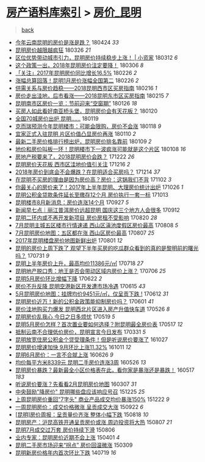 [房产语料库索引](../../README.md)  > [房价_昆明](房价_昆明.md)
====
> [back](../README.md)

- [今年云南昆明的房价是涨是跌？](http://jkwz.applinzi.com/ittc/7095566746880836624.html#%E4%BB%8A%E5%B9%B4%E4%BA%91%E5%8D%97%E6%98%86%E6%98%8E%E7%9A%84%E6%88%BF%E4%BB%B7%E6%98%AF%E6%B6%A8%E6%98%AF%E8%B7%8C%EF%BC%9F) 180424 *33* 
- [昆明房价越限越疯狂](http://jkwz.applinzi.com/ittc/7084708876538872838.html#%E6%98%86%E6%98%8E%E6%88%BF%E4%BB%B7%E8%B6%8A%E9%99%90%E8%B6%8A%E7%96%AF%E7%8B%82) 180326 *21* 
- [区位优势带动城市引力，昆明房价持续稳步上涨！ | 小资家](http://jkwz.applinzi.com/ittc/7079530526740579339.html#%E5%8C%BA%E4%BD%8D%E4%BC%98%E5%8A%BF%E5%B8%A6%E5%8A%A8%E5%9F%8E%E5%B8%82%E5%BC%95%E5%8A%9B%EF%BC%8C%E6%98%86%E6%98%8E%E6%88%BF%E4%BB%B7%E6%8C%81%E7%BB%AD%E7%A8%B3%E6%AD%A5%E4%B8%8A%E6%B6%A8%EF%BC%81+%7C+%E5%B0%8F%E8%B5%84%E5%AE%B6) 180312 *6* 
- [这个政策一出，2018年昆明房价注定要降！](http://jkwz.applinzi.com/ittc/7077298565250810887.html#%E8%BF%99%E4%B8%AA%E6%94%BF%E7%AD%96%E4%B8%80%E5%87%BA%EF%BC%8C2018%E5%B9%B4%E6%98%86%E6%98%8E%E6%88%BF%E4%BB%B7%E6%B3%A8%E5%AE%9A%E8%A6%81%E9%99%8D%EF%BC%81) 180306 *8* 
- [「关注」2017年昆明房价同比增长16.5%](http://jkwz.applinzi.com/ittc/7074518972018197520.html#%E3%80%8C%E5%85%B3%E6%B3%A8%E3%80%8D2017%E5%B9%B4%E6%98%86%E6%98%8E%E6%88%BF%E4%BB%B7%E5%90%8C%E6%AF%94%E5%A2%9E%E9%95%BF16.5%25) 180226 *2* 
- [涨幅总算回落！昆明1月房价涨幅全国第二](http://jkwz.applinzi.com/ittc/7074333057572406279.html#%E6%B6%A8%E5%B9%85%E6%80%BB%E7%AE%97%E5%9B%9E%E8%90%BD%EF%BC%81%E6%98%86%E6%98%8E1%E6%9C%88%E6%88%BF%E4%BB%B7%E6%B6%A8%E5%B9%85%E5%85%A8%E5%9B%BD%E7%AC%AC%E4%BA%8C) 180226 *2* 
- [供需关系与房价趋稳——2018昆明西市区买房指南](http://jkwz.applinzi.com/ittc/7070671419308770320.html#%E4%BE%9B%E9%9C%80%E5%85%B3%E7%B3%BB%E4%B8%8E%E6%88%BF%E4%BB%B7%E8%B6%8B%E7%A8%B3%E2%80%94%E2%80%942018%E6%98%86%E6%98%8E%E8%A5%BF%E5%B8%82%E5%8C%BA%E4%B9%B0%E6%88%BF%E6%8C%87%E5%8D%97) 180216 *1* 
- [房价走出洼地，后市看涨——2018昆明东市区买房指南](http://jkwz.applinzi.com/ittc/7070274718978802704.html#%E6%88%BF%E4%BB%B7%E8%B5%B0%E5%87%BA%E6%B4%BC%E5%9C%B0%EF%BC%8C%E5%90%8E%E5%B8%82%E7%9C%8B%E6%B6%A8%E2%80%94%E2%80%942018%E6%98%86%E6%98%8E%E4%B8%9C%E5%B8%82%E5%8C%BA%E4%B9%B0%E6%88%BF%E6%8C%87%E5%8D%97) 180215 *7* 
- [昆明南市区房价一览：节前迎来“空窗期”](http://jkwz.applinzi.com/ittc/7062816590343439366.html#%E6%98%86%E6%98%8E%E5%8D%97%E5%B8%82%E5%8C%BA%E6%88%BF%E4%BB%B7%E4%B8%80%E8%A7%88%EF%BC%9A%E8%8A%82%E5%89%8D%E8%BF%8E%E6%9D%A5%E2%80%9C%E7%A9%BA%E7%AA%97%E6%9C%9F%E2%80%9D) 180126 *18* 
- [买房人如此看好南亚桥头堡，昆明房价会有天花板？](http://jkwz.applinzi.com/ittc/7060662269027812362.html#%E4%B9%B0%E6%88%BF%E4%BA%BA%E5%A6%82%E6%AD%A4%E7%9C%8B%E5%A5%BD%E5%8D%97%E4%BA%9A%E6%A1%A5%E5%A4%B4%E5%A0%A1%EF%BC%8C%E6%98%86%E6%98%8E%E6%88%BF%E4%BB%B7%E4%BC%9A%E6%9C%89%E5%A4%A9%E8%8A%B1%E6%9D%BF%EF%BC%9F) 180120  
- [全国70城房价出炉 昆明……](http://jkwz.applinzi.com/ittc/7060353141520729098.html#%E5%85%A8%E5%9B%BD70%E5%9F%8E%E6%88%BF%E4%BB%B7%E5%87%BA%E7%82%89+%E6%98%86%E6%98%8E%E2%80%A6%E2%80%A6) 180119  
- [克而瑞预测今年昆明楼市：可能会限购，房价不会涨](http://jkwz.applinzi.com/ittc/7059856855021388816.html#%E5%85%8B%E8%80%8C%E7%91%9E%E9%A2%84%E6%B5%8B%E4%BB%8A%E5%B9%B4%E6%98%86%E6%98%8E%E6%A5%BC%E5%B8%82%EF%BC%9A%E5%8F%AF%E8%83%BD%E4%BC%9A%E9%99%90%E8%B4%AD%EF%BC%8C%E6%88%BF%E4%BB%B7%E4%B8%8D%E4%BC%9A%E6%B6%A8) 180118 *9* 
- [宜家正式入驻昆明 片区价值凸显房价再涨](http://jkwz.applinzi.com/ittc/7056910699563844624.html#%E5%AE%9C%E5%AE%B6%E6%AD%A3%E5%BC%8F%E5%85%A5%E9%A9%BB%E6%98%86%E6%98%8E+%E7%89%87%E5%8C%BA%E4%BB%B7%E5%80%BC%E5%87%B8%E6%98%BE%E6%88%BF%E4%BB%B7%E5%86%8D%E6%B6%A8) 180110 *2* 
- [最新二手房价格排行榜出炉，昆明房价排名靠前](http://jkwz.applinzi.com/ittc/7056635109694768135.html#%E6%9C%80%E6%96%B0%E4%BA%8C%E6%89%8B%E6%88%BF%E4%BB%B7%E6%A0%BC%E6%8E%92%E8%A1%8C%E6%A6%9C%E5%87%BA%E7%82%89%EF%BC%8C%E6%98%86%E6%98%8E%E6%88%BF%E4%BB%B7%E6%8E%92%E5%90%8D%E9%9D%A0%E5%89%8D) 180109 *2* 
- [地价和房价叫板一环！昆明楼市下一波疯涨可能就是这个片区](http://jkwz.applinzi.com/ittc/7056189653349041159.html#%E5%9C%B0%E4%BB%B7%E5%92%8C%E6%88%BF%E4%BB%B7%E5%8F%AB%E6%9D%BF%E4%B8%80%E7%8E%AF%EF%BC%81%E6%98%86%E6%98%8E%E6%A5%BC%E5%B8%82%E4%B8%8B%E4%B8%80%E6%B3%A2%E7%96%AF%E6%B6%A8%E5%8F%AF%E8%83%BD%E5%B0%B1%E6%98%AF%E8%BF%99%E4%B8%AA%E7%89%87%E5%8C%BA) 180108 *16* 
- [房地产税要来了，2018昆明房价会跌？](http://jkwz.applinzi.com/ittc/7049903380602815504.html#%E6%88%BF%E5%9C%B0%E4%BA%A7%E7%A8%8E%E8%A6%81%E6%9D%A5%E4%BA%86%EF%BC%8C2018%E6%98%86%E6%98%8E%E6%88%BF%E4%BB%B7%E4%BC%9A%E8%B7%8C%EF%BC%9F) 171222 *26* 
- [昆明房价天花板 西市区洼地价值引关注](http://jkwz.applinzi.com/ittc/7047784643560997905.html#%E6%98%86%E6%98%8E%E6%88%BF%E4%BB%B7%E5%A4%A9%E8%8A%B1%E6%9D%BF+%E8%A5%BF%E5%B8%82%E5%8C%BA%E6%B4%BC%E5%9C%B0%E4%BB%B7%E5%80%BC%E5%BC%95%E5%85%B3%E6%B3%A8) 171216 *2* 
- [2018年房价到底会不会爆跌？在昆明适合买房吗？](http://jkwz.applinzi.com/ittc/7046900086502589456.html#2018%E5%B9%B4%E6%88%BF%E4%BB%B7%E5%88%B0%E5%BA%95%E4%BC%9A%E4%B8%8D%E4%BC%9A%E7%88%86%E8%B7%8C%EF%BC%9F%E5%9C%A8%E6%98%86%E6%98%8E%E9%80%82%E5%90%88%E4%B9%B0%E6%88%BF%E5%90%97%EF%BC%9F) 171214 *37* 
- [在昆明不买房的理由是因为房价高？房价：这锅我们不背](http://jkwz.applinzi.com/ittc/7031346170750845968.html#%E5%9C%A8%E6%98%86%E6%98%8E%E4%B8%8D%E4%B9%B0%E6%88%BF%E7%9A%84%E7%90%86%E7%94%B1%E6%98%AF%E5%9B%A0%E4%B8%BA%E6%88%BF%E4%BB%B7%E9%AB%98%EF%BC%9F%E6%88%BF%E4%BB%B7%EF%BC%9A%E8%BF%99%E9%94%85%E6%88%91%E4%BB%AC%E4%B8%8D%E8%83%8C) 171102 *3* 
- [你最关心的房价来了！2017年上半年昆明、大理房价统计出炉](http://jkwz.applinzi.com/ittc/7028821558703948816.html#%E4%BD%A0%E6%9C%80%E5%85%B3%E5%BF%83%E7%9A%84%E6%88%BF%E4%BB%B7%E6%9D%A5%E4%BA%86%EF%BC%812017%E5%B9%B4%E4%B8%8A%E5%8D%8A%E5%B9%B4%E6%98%86%E6%98%8E%E3%80%81%E5%A4%A7%E7%90%86%E6%88%BF%E4%BB%B7%E7%BB%9F%E8%AE%A1%E5%87%BA%E7%82%89) 171026 *1* 
- [昆明公积金贷款条件延长至缴存12个月 房价执行一套一标](http://jkwz.applinzi.com/ittc/7023841456819799056.html#%E6%98%86%E6%98%8E%E5%85%AC%E7%A7%AF%E9%87%91%E8%B4%B7%E6%AC%BE%E6%9D%A1%E4%BB%B6%E5%BB%B6%E9%95%BF%E8%87%B3%E7%BC%B4%E5%AD%9812%E4%B8%AA%E6%9C%88+%E6%88%BF%E4%BB%B7%E6%89%A7%E8%A1%8C%E4%B8%80%E5%A5%97%E4%B8%80%E6%A0%87) 171013  
- [昆明楼市8月新消息：房价连涨14个月](http://jkwz.applinzi.com/ittc/7017956355422553105.html#%E6%98%86%E6%98%8E%E6%A5%BC%E5%B8%828%E6%9C%88%E6%96%B0%E6%B6%88%E6%81%AF%EF%BC%9A%E6%88%BF%E4%BB%B7%E8%BF%9E%E6%B6%A814%E4%B8%AA%E6%9C%88) 170927 *5* 
- [新闻早七点｜丽江普洱房价远超昆明 国庆这三个地方人会很多](http://jkwz.applinzi.com/ittc/7012310622530962449.html#%E6%96%B0%E9%97%BB%E6%97%A9%E4%B8%83%E7%82%B9%EF%BD%9C%E4%B8%BD%E6%B1%9F%E6%99%AE%E6%B4%B1%E6%88%BF%E4%BB%B7%E8%BF%9C%E8%B6%85%E6%98%86%E6%98%8E+%E5%9B%BD%E5%BA%86%E8%BF%99%E4%B8%89%E4%B8%AA%E5%9C%B0%E6%96%B9%E4%BA%BA%E4%BC%9A%E5%BE%88%E5%A4%9A) 170912  
- [昆明二环内或不再开发新项目 房价房租不受影响](http://jkwz.applinzi.com/ittc/7003889302646555664.html#%E6%98%86%E6%98%8E%E4%BA%8C%E7%8E%AF%E5%86%85%E6%88%96%E4%B8%8D%E5%86%8D%E5%BC%80%E5%8F%91%E6%96%B0%E9%A1%B9%E7%9B%AE+%E6%88%BF%E4%BB%B7%E6%88%BF%E7%A7%9F%E4%B8%8D%E5%8F%97%E5%BD%B1%E5%93%8D) 170820 *28* 
- [7月昆明主城五区楼市行情速递 西山区滇池度假区房价最高](http://jkwz.applinzi.com/ittc/6999472914108515344.html#7%E6%9C%88%E6%98%86%E6%98%8E%E4%B8%BB%E5%9F%8E%E4%BA%94%E5%8C%BA%E6%A5%BC%E5%B8%82%E8%A1%8C%E6%83%85%E9%80%9F%E9%80%92+%E8%A5%BF%E5%B1%B1%E5%8C%BA%E6%BB%87%E6%B1%A0%E5%BA%A6%E5%81%87%E5%8C%BA%E6%88%BF%E4%BB%B7%E6%9C%80%E9%AB%98) 170808 *5* 
- [7月昆明房价地图：五区都在涨 西山区房价最高](http://jkwz.applinzi.com/ittc/6998995656411448337.html#7%E6%9C%88%E6%98%86%E6%98%8E%E6%88%BF%E4%BB%B7%E5%9C%B0%E5%9B%BE%EF%BC%9A%E4%BA%94%E5%8C%BA%E9%83%BD%E5%9C%A8%E6%B6%A8+%E8%A5%BF%E5%B1%B1%E5%8C%BA%E6%88%BF%E4%BB%B7%E6%9C%80%E9%AB%98) 170807 *25* 
- [2017年昆明楼盘房价地图新鲜出炉](http://jkwz.applinzi.com/ittc/6996887522645640208.html#2017%E5%B9%B4%E6%98%86%E6%98%8E%E6%A5%BC%E7%9B%98%E6%88%BF%E4%BB%B7%E5%9C%B0%E5%9B%BE%E6%96%B0%E9%B2%9C%E5%87%BA%E7%82%89) 170801 *12* 
- [昆明的房价上周下跌了 观望下半年买房的吃瓜群众看到的真的是黎明前的曙光吗？](http://jkwz.applinzi.com/ittc/6996444023127294993.html#%E6%98%86%E6%98%8E%E7%9A%84%E6%88%BF%E4%BB%B7%E4%B8%8A%E5%91%A8%E4%B8%8B%E8%B7%8C%E4%BA%86+%E8%A7%82%E6%9C%9B%E4%B8%8B%E5%8D%8A%E5%B9%B4%E4%B9%B0%E6%88%BF%E7%9A%84%E5%90%83%E7%93%9C%E7%BE%A4%E4%BC%97%E7%9C%8B%E5%88%B0%E7%9A%84%E7%9C%9F%E7%9A%84%E6%98%AF%E9%BB%8E%E6%98%8E%E5%89%8D%E7%9A%84%E6%9B%99%E5%85%89%E5%90%97%EF%BC%9F) 170731 *9* 
- [昆明上半年房价上升，最高均价11386元/㎡](http://jkwz.applinzi.com/ittc/6991564516725621777.html#%E6%98%86%E6%98%8E%E4%B8%8A%E5%8D%8A%E5%B9%B4%E6%88%BF%E4%BB%B7%E4%B8%8A%E5%8D%87%EF%BC%8C%E6%9C%80%E9%AB%98%E5%9D%87%E4%BB%B711386%E5%85%83%2F%E3%8E%A1) 170718 *27* 
- [昆明地产脱口秀：地王是否会带动区域内房价上涨？](http://jkwz.applinzi.com/ittc/6986985297945297936.html#%E6%98%86%E6%98%8E%E5%9C%B0%E4%BA%A7%E8%84%B1%E5%8F%A3%E7%A7%80%EF%BC%9A%E5%9C%B0%E7%8E%8B%E6%98%AF%E5%90%A6%E4%BC%9A%E5%B8%A6%E5%8A%A8%E5%8C%BA%E5%9F%9F%E5%86%85%E6%88%BF%E4%BB%B7%E4%B8%8A%E6%B6%A8%EF%BC%9F) 170706 *25* 
- [昆明5月房价环比增幅下降](http://jkwz.applinzi.com/ittc/6981914883892184068.html#%E6%98%86%E6%98%8E5%E6%9C%88%E6%88%BF%E4%BB%B7%E7%8E%AF%E6%AF%94%E5%A2%9E%E5%B9%85%E4%B8%8B%E9%99%8D) 170622 *2* 
- [房价不升反降 昆明空港新区开发遭市场冷遇](http://jkwz.applinzi.com/ittc/6979430104810652677.html#%E6%88%BF%E4%BB%B7%E4%B8%8D%E5%8D%87%E5%8F%8D%E9%99%8D+%E6%98%86%E6%98%8E%E7%A9%BA%E6%B8%AF%E6%96%B0%E5%8C%BA%E5%BC%80%E5%8F%91%E9%81%AD%E5%B8%82%E5%9C%BA%E5%86%B7%E9%81%87) 170615 *43* 
- [5月昆明房价地图：挂牌均价9451元/㎡，仅呈贡下跌 !](http://jkwz.applinzi.com/ittc/6976725885989159941.html#5%E6%9C%88%E6%98%86%E6%98%8E%E6%88%BF%E4%BB%B7%E5%9C%B0%E5%9B%BE%EF%BC%9A%E6%8C%82%E7%89%8C%E5%9D%87%E4%BB%B79451%E5%85%83%2F%E3%8E%A1%EF%BC%8C%E4%BB%85%E5%91%88%E8%B4%A1%E4%B8%8B%E8%B7%8C+%21) 170612 *31* 
- [昆明房价近万！新的公积金政策能抑制房价吗？](http://jkwz.applinzi.com/ittc/6974277769566356484.html#%E6%98%86%E6%98%8E%E6%88%BF%E4%BB%B7%E8%BF%91%E4%B8%87%EF%BC%81%E6%96%B0%E7%9A%84%E5%85%AC%E7%A7%AF%E9%87%91%E6%94%BF%E7%AD%96%E8%83%BD%E6%8A%91%E5%88%B6%E6%88%BF%E4%BB%B7%E5%90%97%EF%BC%9F) 170601 *41* 
- [房价洼地购买力爆发 昆明西北片区进入房产升值快车道](http://jkwz.applinzi.com/ittc/6972012505231524868.html#%E6%88%BF%E4%BB%B7%E6%B4%BC%E5%9C%B0%E8%B4%AD%E4%B9%B0%E5%8A%9B%E7%88%86%E5%8F%91+%E6%98%86%E6%98%8E%E8%A5%BF%E5%8C%97%E7%89%87%E5%8C%BA%E8%BF%9B%E5%85%A5%E6%88%BF%E4%BA%A7%E5%8D%87%E5%80%BC%E5%BF%AB%E8%BD%A6%E9%81%93) 170526 *8* 
- [昆明房价乱我心 今日之日多烦忧](http://jkwz.applinzi.com/ittc/6969324592895099909.html#%E6%98%86%E6%98%8E%E6%88%BF%E4%BB%B7%E4%B9%B1%E6%88%91%E5%BF%83+%E4%BB%8A%E6%97%A5%E4%B9%8B%E6%97%A5%E5%A4%9A%E7%83%A6%E5%BF%A7) 170519 *5* 
- [昆明5月房价怎样？首次置业要如何选择？附昆明最全房价表](http://jkwz.applinzi.com/ittc/6968654744015864837.html#%E6%98%86%E6%98%8E5%E6%9C%88%E6%88%BF%E4%BB%B7%E6%80%8E%E6%A0%B7%EF%BC%9F%E9%A6%96%E6%AC%A1%E7%BD%AE%E4%B8%9A%E8%A6%81%E5%A6%82%E4%BD%95%E9%80%89%E6%8B%A9%EF%BC%9F%E9%99%84%E6%98%86%E6%98%8E%E6%9C%80%E5%85%A8%E6%88%BF%E4%BB%B7%E8%A1%A8) 170517 *12* 
- [抵制云南不合理低价房价，昆明宣言今日发布](http://jkwz.applinzi.com/ittc/6951322136353440773.html#%E6%8A%B5%E5%88%B6%E4%BA%91%E5%8D%97%E4%B8%8D%E5%90%88%E7%90%86%E4%BD%8E%E4%BB%B7%E6%88%BF%E4%BB%B7%EF%BC%8C%E6%98%86%E6%98%8E%E5%AE%A3%E8%A8%80%E4%BB%8A%E6%97%A5%E5%8F%91%E5%B8%83) 170331 *5* 
- [昆明放宽住房公积金个贷受理条件！但是听说房价要涨了](http://jkwz.applinzi.com/ittc/6893759087535195140.html#%E6%98%86%E6%98%8E%E6%94%BE%E5%AE%BD%E4%BD%8F%E6%88%BF%E5%85%AC%E7%A7%AF%E9%87%91%E4%B8%AA%E8%B4%B7%E5%8F%97%E7%90%86%E6%9D%A1%E4%BB%B6%EF%BC%81%E4%BD%86%E6%98%AF%E5%90%AC%E8%AF%B4%E6%88%BF%E4%BB%B7%E8%A6%81%E6%B6%A8%E4%BA%86) 161027  
- [昆明房价增速加快 9月环比上涨11.32%](http://jkwz.applinzi.com/ittc/6887658216271381509.html#%E6%98%86%E6%98%8E%E6%88%BF%E4%BB%B7%E5%A2%9E%E9%80%9F%E5%8A%A0%E5%BF%AB+9%E6%9C%88%E7%8E%AF%E6%AF%94%E4%B8%8A%E6%B6%A811.32%25) 161011 *12* 
- [昆明6月房价：一言不合就上涨](http://jkwz.applinzi.com/ittc/6848075356577465348.html#%E6%98%86%E6%98%8E6%E6%9C%88%E6%88%BF%E4%BB%B7%EF%BC%9A%E4%B8%80%E8%A8%80%E4%B8%8D%E5%90%88%E5%B0%B1%E4%B8%8A%E6%B6%A8) 160626 *9* 
- [均价每平方米8339元 昆明二手房价连涨3周](http://jkwz.applinzi.com/ittc/6836430344169194501.html#%E5%9D%87%E4%BB%B7%E6%AF%8F%E5%B9%B3%E6%96%B9%E7%B1%B38339%E5%85%83+%E6%98%86%E6%98%8E%E4%BA%8C%E6%89%8B%E6%88%BF%E4%BB%B7%E8%BF%9E%E6%B6%A83%E5%91%A8) 160526 *13* 
- [昆明房价暴跌？最新最全小区价格表在此，看你家是暴涨还是暴跌！](http://jkwz.applinzi.com/ittc/6833258227688801284.html#%E6%98%86%E6%98%8E%E6%88%BF%E4%BB%B7%E6%9A%B4%E8%B7%8C%EF%BC%9F%E6%9C%80%E6%96%B0%E6%9C%80%E5%85%A8%E5%B0%8F%E5%8C%BA%E4%BB%B7%E6%A0%BC%E8%A1%A8%E5%9C%A8%E6%AD%A4%EF%BC%8C%E7%9C%8B%E4%BD%A0%E5%AE%B6%E6%98%AF%E6%9A%B4%E6%B6%A8%E8%BF%98%E6%98%AF%E6%9A%B4%E8%B7%8C%EF%BC%81) 160517 *183* 
- [听说房价要涨？先看看2月昆明房价地图](http://jkwz.applinzi.com/ittc/6806828326207357956.html#%E5%90%AC%E8%AF%B4%E6%88%BF%E4%BB%B7%E8%A6%81%E6%B6%A8%EF%BC%9F%E5%85%88%E7%9C%8B%E7%9C%8B2%E6%9C%88%E6%98%86%E6%98%8E%E6%88%BF%E4%BB%B7%E5%9C%B0%E5%9B%BE) 160307 *31* 
- [中央鼓励&quot;降房价&quot; 昆明哪些盘应该响应号召](http://jkwz.applinzi.com/ittc/6779682877117826053.html#%E4%B8%AD%E5%A4%AE%E9%BC%93%E5%8A%B1%26quot%3B%E9%99%8D%E6%88%BF%E4%BB%B7%26quot%3B+%E6%98%86%E6%98%8E%E5%93%AA%E4%BA%9B%E7%9B%98%E5%BA%94%E8%AF%A5%E5%93%8D%E5%BA%94%E5%8F%B7%E5%8F%AC) 151225 *25* 
- [上周昆明房价重回&quot;7字头&quot; 商业产品成交均价暴涨150%](http://jkwz.applinzi.com/ittc/6778675599111619589.html#%E4%B8%8A%E5%91%A8%E6%98%86%E6%98%8E%E6%88%BF%E4%BB%B7%E9%87%8D%E5%9B%9E%26quot%3B7%E5%AD%97%E5%A4%B4%26quot%3B+%E5%95%86%E4%B8%9A%E4%BA%A7%E5%93%81%E6%88%90%E4%BA%A4%E5%9D%87%E4%BB%B7%E6%9A%B4%E6%B6%A8150%25) 151222 *9* 
- [一周昆明房价：成交价格微涨 呈贡成交大涨](http://jkwz.applinzi.com/ittc/6744812613412553732.html#%E4%B8%80%E5%91%A8%E6%98%86%E6%98%8E%E6%88%BF%E4%BB%B7%EF%BC%9A%E6%88%90%E4%BA%A4%E4%BB%B7%E6%A0%BC%E5%BE%AE%E6%B6%A8+%E5%91%88%E8%B4%A1%E6%88%90%E4%BA%A4%E5%A4%A7%E6%B6%A8) 150922 *6* 
- [[昆明]房价周报：呈贡量价齐涨 整体小幅下跌](http://jkwz.applinzi.com/ittc/547650615732421298.html#%5B%E6%98%86%E6%98%8E%5D%E6%88%BF%E4%BB%B7%E5%91%A8%E6%8A%A5%EF%BC%9A%E5%91%88%E8%B4%A1%E9%87%8F%E4%BB%B7%E9%BD%90%E6%B6%A8+%E6%95%B4%E4%BD%93%E5%B0%8F%E5%B9%85%E4%B8%8B%E8%B7%8C) 150818 *10* 
- [昆明房产：沪昆高铁开通呈贡房价或涨 周边投资将大热](http://jkwz.applinzi.com/ittc/547650615581965714.html#%E6%98%86%E6%98%8E%E6%88%BF%E4%BA%A7%EF%BC%9A%E6%B2%AA%E6%98%86%E9%AB%98%E9%93%81%E5%BC%80%E9%80%9A%E5%91%88%E8%B4%A1%E6%88%BF%E4%BB%B7%E6%88%96%E6%B6%A8+%E5%91%A8%E8%BE%B9%E6%8A%95%E8%B5%84%E5%B0%86%E5%A4%A7%E7%83%AD) 150807 *21* 
- [昆明7月成交过万套 房价持续下滑](http://jkwz.applinzi.com/ittc/547650611436139911.html#%E6%98%86%E6%98%8E7%E6%9C%88%E6%88%90%E4%BA%A4%E8%BF%87%E4%B8%87%E5%A5%97+%E6%88%BF%E4%BB%B7%E6%8C%81%E7%BB%AD%E4%B8%8B%E6%BB%91) 150806  
- [业内专家：昆明房价近期不会上涨](http://jkwz.applinzi.com/ittc/547650611396610947.html#%E4%B8%9A%E5%86%85%E4%B8%93%E5%AE%B6%EF%BC%9A%E6%98%86%E6%98%8E%E6%88%BF%E4%BB%B7%E8%BF%91%E6%9C%9F%E4%B8%8D%E4%BC%9A%E4%B8%8A%E6%B6%A8) 150401 *4* 
- [昆明二手房市场迎来“拐点” 房价回温微涨](http://jkwz.applinzi.com/ittc/547650611394938136.html#%E6%98%86%E6%98%8E%E4%BA%8C%E6%89%8B%E6%88%BF%E5%B8%82%E5%9C%BA%E8%BF%8E%E6%9D%A5%E2%80%9C%E6%8B%90%E7%82%B9%E2%80%9D+%E6%88%BF%E4%BB%B7%E5%9B%9E%E6%B8%A9%E5%BE%AE%E6%B6%A8) 150309  
- [昆明新房价格年内首次环比下跌](http://jkwz.applinzi.com/ittc/547650611369397259.html#%E6%98%86%E6%98%8E%E6%96%B0%E6%88%BF%E4%BB%B7%E6%A0%BC%E5%B9%B4%E5%86%85%E9%A6%96%E6%AC%A1%E7%8E%AF%E6%AF%94%E4%B8%8B%E8%B7%8C) 140719 *16* 
